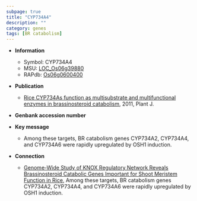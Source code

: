 ```yaml
---
subpage: true
title: "CYP734A4"
description: ""
category: genes
tags: [BR catabolism]
---
```


* **Information**  
    + Symbol: CYP734A4  
    + MSU: [LOC_Os06g39880](http://rice.plantbiology.msu.edu/cgi-bin/ORF_infopage.cgi?orf=LOC_Os06g39880)  
    + RAPdb: [Os06g0600400](http://rapdb.dna.affrc.go.jp/viewer/gbrowse_details/irgsp1?name=Os06g0600400)  

* **Publication**  
    + [Rice CYP734As function as multisubstrate and multifunctional enzymes in brassinosteroid catabolism](http://www.ncbi.nlm.nih.gov/pubmed?term=Rice+CYP734As+function+as+multisubstrate+and+multifunctional+enzymes+in+brassinosteroid+catabolism%5BTitle%5D), 2011, Plant J.

* **Genbank accession number**  

* **Key message**  
    + Among these targets, BR catabolism genes CYP734A2, CYP734A4, and CYP734A6 were rapidly upregulated by OSH1 induction.

* **Connection**  
    + [Genome-Wide Study of KNOX Regulatory Network Reveals Brassinosteroid Catabolic Genes Important for Shoot Meristem Function in Rice](http://www.ncbi.nlm.nih.gov/pubmed?term=Genome-Wide+Study+of+KNOX+Regulatory+Network+Reveals+Brassinosteroid+Catabolic+Genes+Important+for+Shoot+Meristem+Function+in+Rice%5BTitle%5D), Among these targets, BR catabolism genes CYP734A2, CYP734A4, and CYP734A6 were rapidly upregulated by OSH1 induction.



